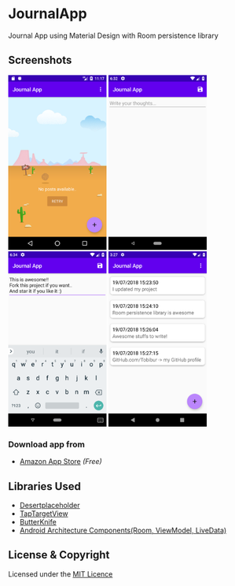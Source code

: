 # JournalApp
Journal App using Material Design with Room persistence library

## Screenshots
<img src="screenshots/d.png" width="200"> <img src="screenshots/b.png" width="200"> <img src="screenshots/c.png" width="200"> <img src="screenshots/a.png" width="200">
### Download app from
* [Amazon App Store](http://a.co/d/2nxHF9Y) _(Free)_
## Libraries Used
* [Desertplaceholder](https://github.com/JetradarMobile/desertplaceholder)
* [TapTargetView](https://github.com/KeepSafe/TapTargetView)
* [ButterKnife](https://github.com/JakeWharton/butterknife)
* [Android Architecture Components(Room, ViewModel, LiveData)](https://developer.android.com/topic/libraries/architecture/adding-components)


## License & Copyright
Licensed under the [MIT Licence](LICENSE)
